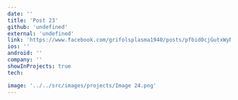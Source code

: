```yaml
---
date: ''
title: 'Post 23'
github: 'undefined'
external: 'undefined'
link: 'https://www.facebook.com/grifolsplasma1940/posts/pfbid0cjGutxWyNb3qoCXRW7odKW4b4VRUdzgrdiDkFT6mi4wjMGC3cMJKB18foH94Btkvl'
ios: ''
android: ''
company: ''
showInProjects: true
tech:

image: '../../src/images/projects/Image 24.png'
---
```

